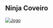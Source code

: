 ## Ninja Coveiro

[![Jogo](https://img.itch.zone/aW1hZ2UvMTkyMzQ4Mi8xMTMwOTcwMC5wbmc=/347x500/snXVrL.png)](https://bomnocraft.itch.io/ninja-game3d)
